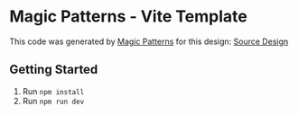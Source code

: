 # Magic Patterns - Vite Template

This code was generated by [Magic Patterns](https://magicpatterns.com) for this design: [Source Design](https://www.magicpatterns.com/c/5kgsjra9jn8aushjnvxmhe)

## Getting Started

1. Run `npm install`
2. Run `npm run dev`
